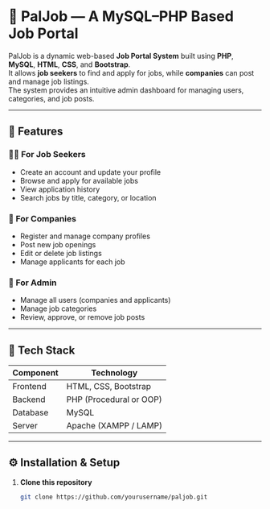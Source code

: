 # 💼 PalJob — A MySQL–PHP Based Job Portal

PalJob is a dynamic web-based **Job Portal System** built using **PHP**, **MySQL**, **HTML**, **CSS**, and **Bootstrap**.  
It allows **job seekers** to find and apply for jobs, while **companies** can post and manage job listings.  
The system provides an intuitive admin dashboard for managing users, categories, and job posts.

---

## 🚀 Features

### 👩‍💼 For Job Seekers
- Create an account and update your profile  
- Browse and apply for available jobs  
- View application history  
- Search jobs by title, category, or location  

### 🏢 For Companies
- Register and manage company profiles  
- Post new job openings  
- Edit or delete job listings  
- Manage applicants for each job  

### 🔧 For Admin
- Manage all users (companies and applicants)  
- Manage job categories  
- Review, approve, or remove job posts  

---

## 🧱 Tech Stack

| Component | Technology |
|------------|-------------|
| Frontend | HTML, CSS, Bootstrap |
| Backend | PHP (Procedural or OOP) |
| Database | MySQL |
| Server | Apache (XAMPP / LAMP) |

---

## ⚙️ Installation & Setup

1. **Clone this repository**
   ```bash
   git clone https://github.com/yourusername/paljob.git
